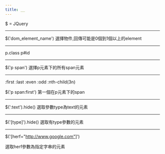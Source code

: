 ```yaml
---
title: __
---
```



$ = JQuery

---

$('dom_element_name')
選擇物件,回傳可能是0個到1個以上的element


---

p.class
p#id

---

$('p span')
選擇p元素下的所有span元素

---

:first
:last
:even :odd :nth-child(3n)

$('p span:first')
第一個在p元素下的span

---

$(':text').hide()
選取參數type為text的元素

---

$('[type]').hide()
選取有type參數的元素

---

$('[herf="http://www.google.com"]')

選取herf參數為指定字串的元素



